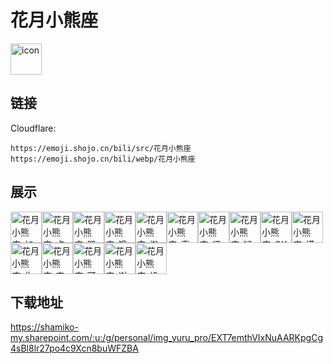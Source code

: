 # 花月小熊座
<img src="https://emoji.shojo.cn/bili/src/花月小熊座/icon.png" width="50" height="50" alt="icon">

## 链接
Cloudflare:
```
https://emoji.shojo.cn/bili/src/花月小熊座
https://emoji.shojo.cn/bili/webp/花月小熊座
```
## 展示
<img src="https://emoji.shojo.cn/bili/src/花月小熊座/花月小熊座-加一.png" width="50" height="50" alt="花月小熊座-加一"><img src="https://emoji.shojo.cn/bili/src/花月小熊座/花月小熊座-点点点.png" width="50" height="50" alt="花月小熊座-点点点"><img src="https://emoji.shojo.cn/bili/src/花月小熊座/花月小熊座-哭哭.png" width="50" height="50" alt="花月小熊座-哭哭"><img src="https://emoji.shojo.cn/bili/src/花月小熊座/花月小熊座-饿饿饭饭.png" width="50" height="50" alt="花月小熊座-饿饿饭饭"><img src="https://emoji.shojo.cn/bili/src/花月小熊座/花月小熊座-搬砖中.png" width="50" height="50" alt="花月小熊座-搬砖中"><img src="https://emoji.shojo.cn/bili/src/花月小熊座/花月小熊座-真香.png" width="50" height="50" alt="花月小熊座-真香"><img src="https://emoji.shojo.cn/bili/src/花月小熊座/花月小熊座-紧张.png" width="50" height="50" alt="花月小熊座-紧张"><img src="https://emoji.shojo.cn/bili/src/花月小熊座/花月小熊座-疑问.png" width="50" height="50" alt="花月小熊座-疑问"><img src="https://emoji.shojo.cn/bili/src/花月小熊座/花月小熊座-OK.png" width="50" height="50" alt="花月小熊座-OK"><img src="https://emoji.shojo.cn/bili/src/花月小熊座/花月小熊座-摸鱼.png" width="50" height="50" alt="花月小熊座-摸鱼"><img src="https://emoji.shojo.cn/bili/src/花月小熊座/花月小熊座-生气.png" width="50" height="50" alt="花月小熊座-生气"><img src="https://emoji.shojo.cn/bili/src/花月小熊座/花月小熊座-害羞.png" width="50" height="50" alt="花月小熊座-害羞"><img src="https://emoji.shojo.cn/bili/src/花月小熊座/花月小熊座-可爱.png" width="50" height="50" alt="花月小熊座-可爱"><img src="https://emoji.shojo.cn/bili/src/花月小熊座/花月小熊座-谢谢.png" width="50" height="50" alt="花月小熊座-谢谢"><img src="https://emoji.shojo.cn/bili/src/花月小熊座/花月小熊座-投币.png" width="50" height="50" alt="花月小熊座-投币">

## 下载地址

https://shamiko-my.sharepoint.com/:u:/g/personal/img_yuru_pro/EXT7emthVIxNuAARKpgCg4sBl8lr27po4c9Xcn8buWFZBA